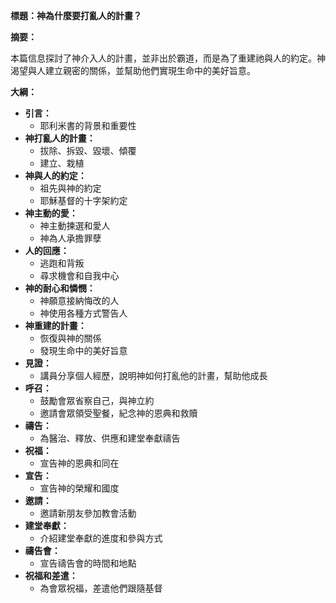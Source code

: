 **標題：神為什麼要打亂人的計畫？**

**摘要：**

本篇信息探討了神介入人的計畫，並非出於霸道，而是為了重建祂與人的約定。神渴望與人建立親密的關係，並幫助他們實現生命中的美好旨意。

**大綱：**

* **引言：**
    * 耶利米書的背景和重要性
* **神打亂人的計畫：**
    * 拔除、拆毀、毀壞、傾覆
    * 建立、栽植
* **神與人的約定：**
    * 祖先與神的約定
    * 耶穌基督的十字架約定
* **神主動的愛：**
    * 神主動揀選和愛人
    * 神為人承擔罪孽
* **人的回應：**
    * 逃跑和背叛
    * 尋求機會和自我中心
* **神的耐心和憐憫：**
    * 神願意接納悔改的人
    * 神使用各種方式警告人
* **神重建的計畫：**
    * 恢復與神的關係
    * 發現生命中的美好旨意
* **見證：**
    * 講員分享個人經歷，說明神如何打亂他的計畫，幫助他成長
* **呼召：**
    * 鼓勵會眾省察自己，與神立約
    * 邀請會眾領受聖餐，紀念神的恩典和救贖
* **禱告：**
    * 為醫治、釋放、供應和建堂奉獻禱告
* **祝福：**
    * 宣告神的恩典和同在
* **宣告：**
    * 宣告神的榮耀和國度
* **邀請：**
    * 邀請新朋友參加教會活動
* **建堂奉獻：**
    * 介紹建堂奉獻的進度和參與方式
* **禱告會：**
    * 宣告禱告會的時間和地點
* **祝福和差遣：**
    * 為會眾祝福，差遣他們跟隨基督